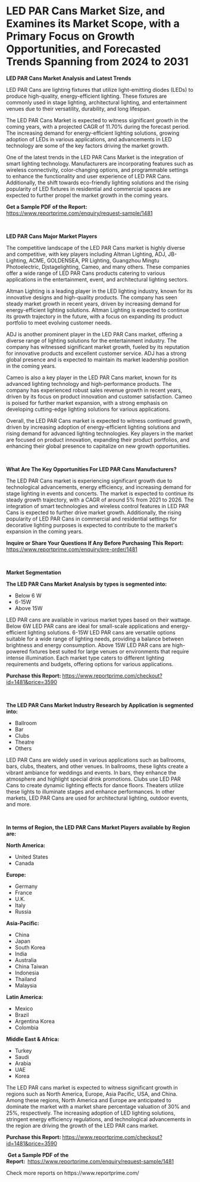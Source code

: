 <p><h1>LED PAR Cans Market Size, and Examines its Market Scope, with a Primary Focus on Growth Opportunities, and Forecasted Trends Spanning from 2024 to 2031</h1></p><p><strong>LED PAR Cans Market Analysis and Latest Trends</strong></p>
<p><p>LED PAR Cans are lighting fixtures that utilize light-emitting diodes (LEDs) to produce high-quality, energy-efficient lighting. These fixtures are commonly used in stage lighting, architectural lighting, and entertainment venues due to their versatility, durability, and long lifespan.</p><p>The LED PAR Cans Market is expected to witness significant growth in the coming years, with a projected CAGR of 11.70% during the forecast period. The increasing demand for energy-efficient lighting solutions, growing adoption of LEDs in various applications, and advancements in LED technology are some of the key factors driving the market growth.</p><p>One of the latest trends in the LED PAR Cans Market is the integration of smart lighting technology. Manufacturers are incorporating features such as wireless connectivity, color-changing options, and programmable settings to enhance the functionality and user experience of LED PAR Cans. Additionally, the shift towards eco-friendly lighting solutions and the rising popularity of LED fixtures in residential and commercial spaces are expected to further propel the market growth in the coming years.</p></p>
<p><strong>Get a Sample PDF of the Report:&nbsp;</strong> <a href="https://www.reportprime.com/enquiry/request-sample/1481">https://www.reportprime.com/enquiry/request-sample/1481</a></p>
<p>&nbsp;</p>
<p><strong>LED PAR Cans Major Market Players</strong></p>
<p><p>The competitive landscape of the LED PAR Cans market is highly diverse and competitive, with key players including Altman Lighting, ADJ, JB-Lighting, ACME, GOLDENSEA, PR Lighting, Guangzhou Mingtu Photoelectric, Djstagelighting, Cameo, and many others. These companies offer a wide range of LED PAR Cans products catering to various applications in the entertainment, event, and architectural lighting sectors.</p><p>Altman Lighting is a leading player in the LED lighting industry, known for its innovative designs and high-quality products. The company has seen steady market growth in recent years, driven by increasing demand for energy-efficient lighting solutions. Altman Lighting is expected to continue its growth trajectory in the future, with a focus on expanding its product portfolio to meet evolving customer needs.</p><p>ADJ is another prominent player in the LED PAR Cans market, offering a diverse range of lighting solutions for the entertainment industry. The company has witnessed significant market growth, fueled by its reputation for innovative products and excellent customer service. ADJ has a strong global presence and is expected to maintain its market leadership position in the coming years.</p><p>Cameo is also a key player in the LED PAR Cans market, known for its advanced lighting technology and high-performance products. The company has experienced robust sales revenue growth in recent years, driven by its focus on product innovation and customer satisfaction. Cameo is poised for further market expansion, with a strong emphasis on developing cutting-edge lighting solutions for various applications.</p><p>Overall, the LED PAR Cans market is expected to witness continued growth, driven by increasing adoption of energy-efficient lighting solutions and rising demand for advanced lighting technologies. Key players in the market are focused on product innovation, expanding their product portfolios, and enhancing their global presence to capitalize on new growth opportunities.</p></p>
<p>&nbsp;</p>
<p><strong>What Are The Key Opportunities For LED PAR Cans Manufacturers?</strong></p>
<p><p>The LED PAR Cans market is experiencing significant growth due to technological advancements, energy efficiency, and increasing demand for stage lighting in events and concerts. The market is expected to continue its steady growth trajectory, with a CAGR of around 5% from 2021 to 2026. The integration of smart technologies and wireless control features in LED PAR Cans is expected to further drive market growth. Additionally, the rising popularity of LED PAR Cans in commercial and residential settings for decorative lighting purposes is expected to contribute to the market's expansion in the coming years.</p></p>
<p><strong>Inquire or Share Your Questions If Any Before Purchasing This Report:</strong> <a href="https://www.reportprime.com/enquiry/pre-order/1481">https://www.reportprime.com/enquiry/pre-order/1481</a></p>
<p>&nbsp;</p>
<p><strong>Market Segmentation</strong></p>
<p><strong>The LED PAR Cans Market Analysis by types is segmented into:</strong></p>
<p><ul><li>Below 6 W</li><li>6-15W</li><li>Above 15W</li></ul></p>
<p><p>LED PAR cans are available in various market types based on their wattage. Below 6W LED PAR cans are ideal for small-scale applications and energy-efficient lighting solutions. 6-15W LED PAR cans are versatile options suitable for a wide range of lighting needs, providing a balance between brightness and energy consumption. Above 15W LED PAR cans are high-powered fixtures best suited for large venues or environments that require intense illumination. Each market type caters to different lighting requirements and budgets, offering options for various applications.</p></p>
<p><strong>Purchase this Report:&nbsp;</strong><a href="https://www.reportprime.com/checkout?id=1481&price=3590">https://www.reportprime.com/checkout?id=1481&price=3590</a></p>
<p>&nbsp;</p>
<p><strong>The LED PAR Cans Market Industry Research by Application is segmented into:</strong></p>
<p><ul><li>Ballroom</li><li>Bar</li><li>Clubs</li><li>Theatre</li><li>Others</li></ul></p>
<p><p>LED PAR Cans are widely used in various applications such as ballrooms, bars, clubs, theaters, and other venues. In ballrooms, these lights create a vibrant ambiance for weddings and events. In bars, they enhance the atmosphere and highlight special drink promotions. Clubs use LED PAR Cans to create dynamic lighting effects for dance floors. Theaters utilize these lights to illuminate stages and enhance performances. In other markets, LED PAR Cans are used for architectural lighting, outdoor events, and more.</p></p>
<p>&nbsp;</p>
<p><strong>In terms of Region, the LED PAR Cans Market Players available by Region are:</strong></p>
<p>
    <p> <strong> North America: </strong>
        <ul>
            <li>United States</li>
            <li>Canada</li>
        </ul>
        </p> 
    <p> <strong> Europe: </strong>
        <ul>
            <li>Germany</li>
            <li>France</li>
            <li>U.K.</li>
            <li>Italy</li>
            <li>Russia</li>
        </ul>
        </p> 
    <p> <strong> Asia-Pacific: </strong>
        <ul>
            <li>China</li>
            <li>Japan</li>
            <li>South Korea</li>
            <li>India</li>
            <li>Australia</li>
            <li>China Taiwan</li>
            <li>Indonesia</li>
            <li>Thailand</li>
            <li>Malaysia</li>
        </ul>
        </p> 
    <p> <strong> Latin America: </strong>
        <ul>
            <li>Mexico</li>
            <li>Brazil</li>
            <li>Argentina Korea</li>
            <li>Colombia</li>
        </ul>
        </p> 
    <p> <strong> Middle East & Africa: </strong>
        <ul>
            <li>Turkey</li>
            <li>Saudi</li>
            <li>Arabia</li>
            <li>UAE</li>
            <li>Korea</li>
        </ul>
    </p>
    </p>
<p><p>The LED PAR cans market is expected to witness significant growth in regions such as North America, Europe, Asia Pacific, USA, and China. Among these regions, North America and Europe are anticipated to dominate the market with a market share percentage valuation of 30% and 25%, respectively. The increasing adoption of LED lighting solutions, stringent energy efficiency regulations, and technological advancements in the region are driving the growth of the LED PAR cans market.</p></p>
<p><strong>Purchase this Report: </strong><a href="https://www.reportprime.com/checkout?id=1481&price=3590">https://www.reportprime.com/checkout?id=1481&price=3590</a></p>
<p>&nbsp;<strong>Get a Sample PDF of the Report:&nbsp;&nbsp;</strong><a href="https://www.reportprime.com/enquiry/request-sample/1481">https://www.reportprime.com/enquiry/request-sample/1481</a></p>
<p><strong></strong></p>
<p>Check more reports on https://www.reportprime.com/</p>